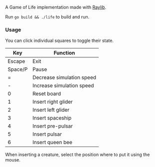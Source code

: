 A Game of Life implementation made with [Raylib](https://raylib.com).

Run `go build && ./life` to build and run.

### Usage

You can click individual squares to toggle their state.

|     Key | Function                  |
|---------|----------------------     |
|  Escape | Exit                      |
| Space/P | Pause                     |
|       = | Decrease simulation speed |
|       - | Increase simulation speed |
|       0 | Reset board               |
|       1 | Insert right glider       | 
|       2 | Insert left glider        | 
|       3 | Insert spaceship          | 
|       4 | Insert pre-pulsar         | 
|       5 | Insert pulsar             | 
|       6 | Insert queen bee          | 

When inserting a creature, select the position where to put it using the mouse.
